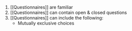 1. [[Questionnaires]] are familiar
2. [[Questionnaires]] can contain open & closed questions
3. [[Questionnaires]] can include the following:
	- Mutually exclusive choices 